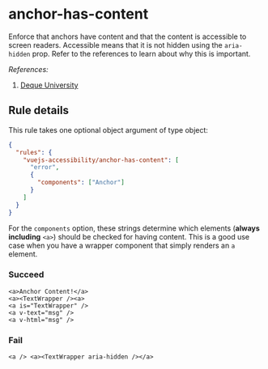 # anchor-has-content

Enforce that anchors have content and that the content is accessible to screen readers. Accessible means that it is not hidden using the `aria-hidden` prop. Refer to the references to learn about why this is important.

_References:_

1. [Deque University](https://dequeuniversity.com/rules/axe/1.1/link-name)

## Rule details

This rule takes one optional object argument of type object:

```json
{
  "rules": {
    "vuejs-accessibility/anchor-has-content": [
      "error",
      {
        "components": ["Anchor"]
      }
    ]
  }
}
```

For the `components` option, these strings determine which elements (**always including** `<a>`) should be checked for having content. This is a good use case when you have a wrapper component that simply renders an `a` element.

### Succeed

<!-- prettier-ignore -->
```vue
<a>Anchor Content!</a>
<a><TextWrapper /><a>
<a is="TextWrapper" />
<a v-text="msg" />
<a v-html="msg" />
```

### Fail

```vue
<a /> <a><TextWrapper aria-hidden /></a>
```
